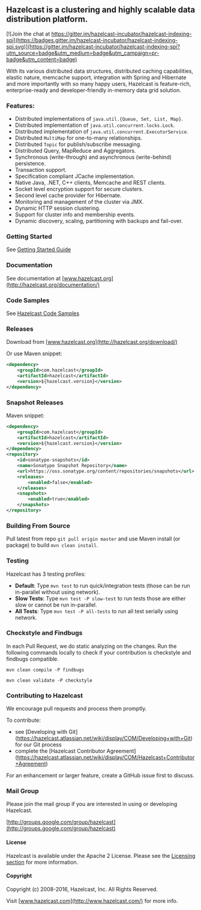 ## Hazelcast is a clustering and highly scalable data distribution platform.

[![Join the chat at https://gitter.im/hazelcast-incubator/hazelcast-indexing-spi](https://badges.gitter.im/hazelcast-incubator/hazelcast-indexing-spi.svg)](https://gitter.im/hazelcast-incubator/hazelcast-indexing-spi?utm_source=badge&utm_medium=badge&utm_campaign=pr-badge&utm_content=badge)

With its various distributed data structures, distributed caching capabilities, elastic nature, memcache support,
integration with Spring and Hibernate and more importantly with so many happy users, Hazelcast is feature-rich,
enterprise-ready and developer-friendly in-memory data grid solution.

### Features:

* Distributed implementations of `java.util.{Queue, Set, List, Map}`.
* Distributed implementation of `java.util.concurrent.locks.Lock`.
* Distributed implementation of `java.util.concurrent.ExecutorService`.
* Distributed `MultiMap` for one-to-many relationships.
* Distributed `Topic` for publish/subscribe messaging.
* Distributed Query, MapReduce and Aggregators.
* Synchronous (write-through) and asynchronous (write-behind) persistence.
* Transaction support.
* Specification compliant JCache implementation.
* Native Java, .NET, C++ clients, Memcache and REST clients.
* Socket level encryption support for secure clusters.
* Second level cache provider for Hibernate.
* Monitoring and management of the cluster via JMX.
* Dynamic HTTP session clustering.
* Support for cluster info and membership events.
* Dynamic discovery, scaling, partitioning with backups and fail-over.

### Getting Started

See [Getting Started Guide](http://docs.hazelcast.org/docs/latest/manual/html-single/index.html#getting-started)

### Documentation

See documentation at [www.hazelcast.org](http://hazelcast.org/documentation/)

### Code Samples

See [Hazelcast Code Samples](https://github.com/hazelcast/hazelcast-code-samples)

### Releases

Download from [www.hazelcast.org](http://hazelcast.org/download/)

Or use Maven snippet:
````xml
<dependency>
    <groupId>com.hazelcast</groupId>
    <artifactId>hazelcast</artifactId>
    <version>${hazelcast.version}</version>
</dependency>
````

### Snapshot Releases

Maven snippet:
````xml
<dependency>
    <groupId>com.hazelcast</groupId>
    <artifactId>hazelcast</artifactId>
    <version>${hazelcast.version}</version>
</dependency>
<repository>
    <id>sonatype-snapshots</id>
    <name>Sonatype Snapshot Repository</name>
    <url>https://oss.sonatype.org/content/repositories/snapshots</url>
    <releases>
        <enabled>false</enabled>
    </releases>
    <snapshots>
        <enabled>true</enabled>
    </snapshots>
</repository>
````


### Building From Source

Pull latest from repo `git pull origin master` and use Maven install (or package) to build `mvn clean install`.

### Testing

Hazelcast has 3 testing profiles:

* **Default**: Type `mvn test` to run quick/integration tests (those can be run in-parallel without using network).
* **Slow Tests**: Type `mvn test -P slow-test` to run tests those are either slow or cannot be run in-parallel.
* **All Tests**: Type `mvn test -P all-tests` to run all test serially using network.

### Checkstyle and Findbugs

In each Pull Request, we do static analyzing on the changes.
Run the following commands locally to check if your contribution is checkstyle and findbugs compatible.

```
mvn clean compile -P findbugs
```

```
mvn clean validate -P checkstyle
```

### Contributing to Hazelcast

We encourage pull requests and process them promptly.

To contribute:

* see [Developing with Git] (https://hazelcast.atlassian.net/wiki/display/COM/Developing+with+Git) for our Git process
* complete the [Hazelcast Contributor Agreement] (https://hazelcast.atlassian.net/wiki/display/COM/Hazelcast+Contributor+Agreement)

For an enhancement or larger feature, create a GitHub issue first to discuss.


### Mail Group

Please join the mail group if you are interested in using or developing Hazelcast.

[http://groups.google.com/group/hazelcast](http://groups.google.com/group/hazelcast)

#### License

Hazelcast is available under the Apache 2 License. Please see the [Licensing section](http://docs.hazelcast.org/docs/latest-dev/manual/html-single/index.html#licensing) for more information.

#### Copyright

Copyright (c) 2008-2016, Hazelcast, Inc. All Rights Reserved.

Visit [www.hazelcast.com](http://www.hazelcast.com/) for more info.
